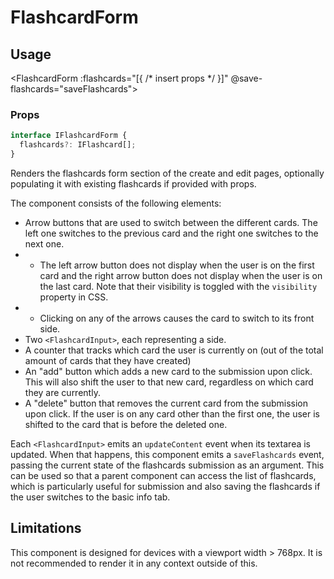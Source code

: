 # FlashcardForm

## Usage
<FlashcardForm :flashcards="[{ /* insert props */ }]" @save-flashcards="saveFlashcards"></MobileFlashcardForm>

### Props
```typescript
interface IFlashcardForm {
  flashcards?: IFlashcard[];
}
```

Renders the flashcards form section of the create and edit pages, optionally populating it with existing flashcards if provided with props.

The component consists of the following elements:
* Arrow buttons that are used to switch between the different cards. The left one switches to the previous card and the right one switches to the next one.
* * The left arrow button does not display when the user is on the first card and the right arrow button does not display when the user is on the last card. Note that their visibility is toggled with the ``visibility`` property in CSS.
* * Clicking on any of the arrows causes the card to switch to its front side.
* Two ``<FlashcardInput>``, each representing a side.
* A counter that tracks which card the user is currently on (out of the total amount of cards that they have created)
* An "add" button which adds a new card to the submission upon click. This will also shift the user to that new card, regardless on which card they are currently.
* A "delete" button that removes the current card from the submission upon click. If the user is on any card other than the first one, the user is shifted to the card that is before the deleted one.

Each ``<FlashcardInput>`` emits an ``updateContent`` event when its textarea is updated. When that happens, this component emits a ``saveFlashcards`` event, passing the current state of the flashcards submission as an argument. This can be used so that a parent component can access the list of flashcards, which is particularly useful for submission and also saving the flashcards if the user switches to the basic info tab.

## Limitations
This component is designed for devices with a viewport width > 768px. It is not recommended to render it in any context outside of this.